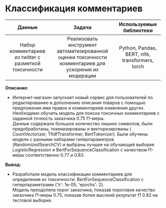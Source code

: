 # Классификация комментариев

| Данные            |  Задача           | Используемые библиотеки|
| :---------------: | :----------------:|:----------------------:|
| Набор комментариев из twitter с разметкой токсичности |Реализовать инструмент автоматизированной оценки токсичности комментариев для ускорения их модерации | Python, Pandas, BERT, nltk, transformers, torch |


**Описание:**  

- Интернет-магазин запускает новый сервис для пользователей по редактированию и дополнению описания товаров с помощью предложения ими правок и комментариев изменения других. Необходимо обучить модель для поиска токсичных комментариев с заданной точность заказчика 0.75 f1-меры.   
Данные содержали большое количество лишних символов, были предобработаны, токенизированы и векторизированы  ( CountVectorizer, TfidfTransformer, BertTokenizer). Были обучены модели с разными наборами гиперпараметров (RandomizedSearchCV) и выбраны лучшие на обучающей выборке LogisticRegression и BertForSequenceClassification с качеством f1-меры соответственно 0.77 и 0.83.
 

**Вывод:**
- Разработали модель классификации комментариев для определения их токсичности: BertForSequenceClassification с гиперпараметрами {'lr': 1e-05, 'epochs': 2}.   
Модель преодолела порог заказчика, показав пороговое качество заказчика f1-меры 0.75, показав более высокий результат f1 0.82 на тестовой выборке.





